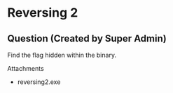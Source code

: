 # Reversing 2
## Question (Created by Super Admin)

Find the flag hidden within the binary.

Attachments
- reversing2.exe
